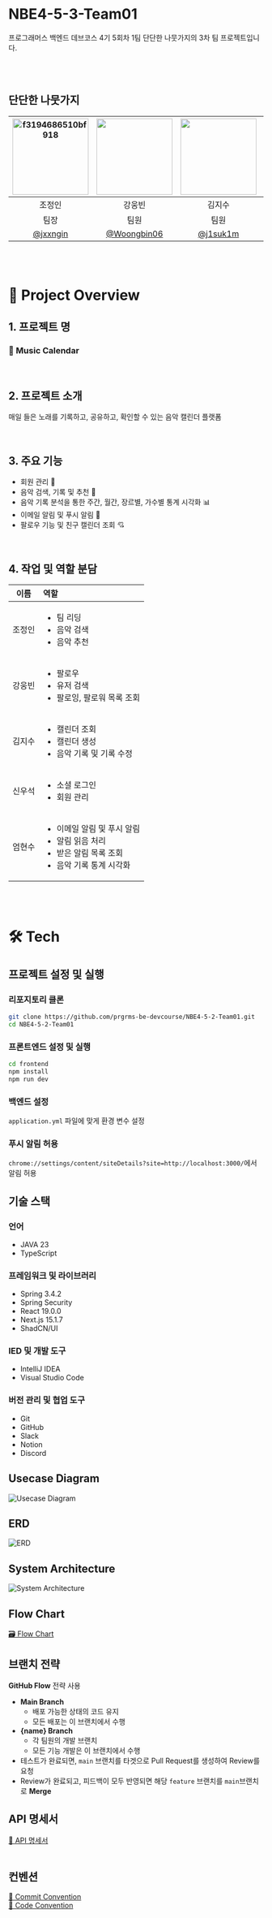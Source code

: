 # NBE4-5-3-Team01
프로그래머스 백엔드 데브코스 4기 5회차 1팀 단단한 나뭇가지의 3차 팀 프로젝트입니다.

<br/>
<br/>

## 단단한 나뭇가지

|<img height="150" style="width: auto;" alt="f3194686510bf918" src="https://github.com/user-attachments/assets/3e0031c5-95f6-4441-a18b-8878b4b357df" />|<img src="https://github.com/user-attachments/assets/1dfa0b9a-c333-40f5-9a7d-24581852465d" height="150" style="width: auto;">|<img src="https://github.com/user-attachments/assets/b446944e-9778-4beb-9733-b721df9278ef" height="150" style="width: auto;">|<img alt="f3194686510bf918" src="https://github.com/user-attachments/assets/0c0ec2fd-865b-456a-b9d5-ab110043ef51" height="150" style="width: auto;" />|<img height="150" style="width: auto;" alt="f3194686510bf918" src="https://github.com/user-attachments/assets/357b8f26-e3cb-4a35-b0ee-eff9da86a967" />|
|:--:|:--:|:--:|:--:|:--:|
|조정인|강웅빈|김지수|신우석|엄현수|
|팀장|팀원|팀원|팀원|팀원|
|[@jxxngin](https://github.com/jxxngin)|[@Woongbin06](https://github.com/Woongbin06)|[@j1suk1m](https://github.com/j1suk1m)|[@shinwoos](https://github.com/shinwoos)|[@sameom1048](https://github.com/sameom1048)|

<br/>
<br/>

# 📆 Project Overview

## 1. 프로젝트 명
### 📆 Music Calendar

<br/>

## 2. 프로젝트 소개
매일 들은 노래를 기록하고, 공유하고, 확인할 수 있는 음악 캘린더 플랫폼

<br/>

## 3. 주요 기능
- 회원 관리 👥
- 음악 검색, 기록 및 추천 🎵
- 음악 기록 분석을 통한 주간, 월간, 장르별, 가수별 통계 시각화 📊
- 이메일 알림 및 푸시 알림 🔔
- 팔로우 기능 및 친구 캘린더 조회 💘

<br/>

## 4. 작업 및 역할 분담
|이름|역할|
|:---:|:---|
|조정인|<ul><li>팀 리딩</li><li>음악 검색</li><li>음악 추천</li></ul>|
|강웅빈|<ul><li>팔로우</li><li>유저 검색</li><li>팔로잉, 팔로워 목록 조회</li></ul>|
|김지수|<ul><li>캘린더 조회</li><li>캘린더 생성</li><li>음악 기록 및 기록 수정</li></ul>|
|신우석|<ul><li>소셜 로그인</li><li>회원 관리</li></ul>|
|엄현수|<ul><li>이메일 알림 및 푸시 알림</li><li>알림 읽음 처리</li><li>받은 알림 목록 조회</li><li>음악 기록 통계 시각화</li></ul>|

<br/>
<br/>

# 🛠️ Tech
## 프로젝트 설정 및 실행
### 리포지토리 클론  
```bash
git clone https://github.com/prgrms-be-devcourse/NBE4-5-2-Team01.git
cd NBE4-5-2-Team01
```

### 프론트엔드 설정 및 실행
```bash
cd frontend
npm install
npm run dev
```

### 백엔드 설정
`application.yml` 파일에 맞게 환경 변수 설정

### 푸시 알림 허용
`chrome://settings/content/siteDetails?site=http://localhost:3000/`에서 알림 허용

## 기술 스택
### 언어
- JAVA   23
- TypeScript

### 프레임워크 및 라이브러리
- Spring   3.4.2
- Spring  Security
- React   19.0.0
- Next.js   15.1.7
- ShadCN/UI
  
### IED 및 개발 도구
- IntelliJ IDEA
- Visual Studio Code

### 버전 관리 및 협업 도구
- Git
- GitHub
- Slack
- Notion
- Discord

## Usecase Diagram
![Usecase Diagram](https://github.com/user-attachments/assets/bb40ca6e-387e-4ec0-a72c-f0251057f4b2)

## ERD
![ERD](https://github.com/user-attachments/assets/c113aef1-aa1c-43d6-a7ce-3e0bb696d01c)

## System Architecture
![System Architecture](https://github.com/user-attachments/assets/117881b9-3f0e-49c9-b4a7-1b0c94fed91b)

## Flow Chart
[🗃️ Flow Chart](https://github.com/prgrms-be-devcourse/NBE4-5-2-Team01/wiki/%F0%9F%97%83%EF%B8%8F-Flow-Chart)

## 브랜치 전략
**GitHub Flow** 전략 사용
- **Main Branch**
  - 배포 가능한 상태의 코드 유지
  - 모든 배포는 이 브랜치에서 수행
- **{name} Branch**
  - 각 팀원의 개발 브랜치
  - 모든 기능 개발은 이 브랜치에서 수행
- 테스트가 완료되면, ```main``` 브랜치를 타겟으로 Pull Request를 생성하여 Review를 요청
- Review가 완료되고, 피드백이 모두 반영되면 해당 ```feature``` 브랜치를 ```main```브랜치로 **Merge**

## API 명세서
[📝 API 명세서](https://github.com/prgrms-be-devcourse/NBE4-5-2-Team01/wiki/%F0%9F%93%9D-API-%EB%AA%85%EC%84%B8%EC%84%9C)
<br/>
<br/>

## 컨벤션
[🎯 Commit Convention](https://github.com/prgrms-be-devcourse/NBE4-5-2-Team01/wiki/%F0%9F%93%8C-Git-Commit-Message-Convention)
<br/>
[📌 Code Convention](https://github.com/prgrms-be-devcourse/NBE4-5-2-Team01/wiki/%F0%9F%93%8C-Code-Convention)
